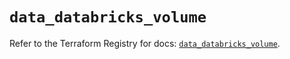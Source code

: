 # `data_databricks_volume`

Refer to the Terraform Registry for docs: [`data_databricks_volume`](https://registry.terraform.io/providers/databricks/databricks/1.64.0/docs/data-sources/volume).
